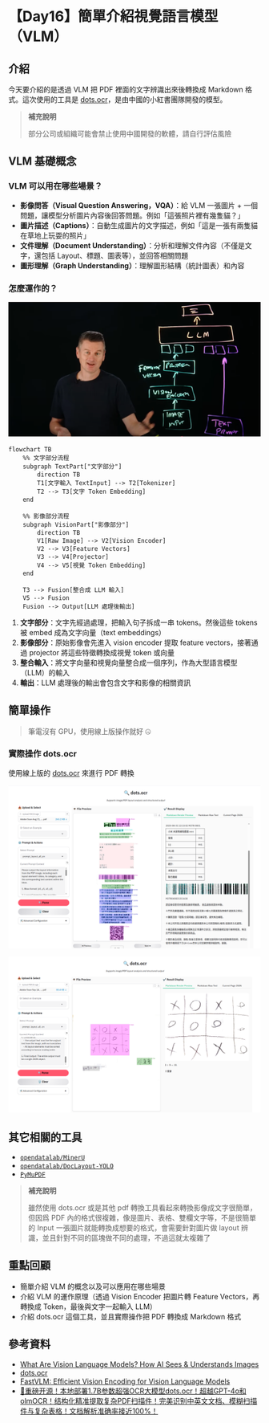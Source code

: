 # 【Day16】簡單介紹視覺語言模型（VLM）

## 介紹

今天要介紹的是透過 VLM 把 PDF 裡面的文字辨識出來後轉換成 Markdown 格式。這次使用的工具是 [dots.ocr](https://github.com/rednote-hilab/dots.ocr)，是由中國的小紅書團隊開發的模型。 

> **補充說明**
>
> 部分公司或組織可能會禁止使用中國開發的軟體，請自行評估風險

## VLM 基礎概念

### VLM 可以用在哪些場景？

- **影像問答（Visual Question Answering，VQA）**：給 VLM 一張圖片 + 一個問題，讓模型分析圖片內容後回答問題。例如「這張照片裡有幾隻貓？」
- **圖片描述（Captions）**：自動生成圖片的文字描述，例如「這是一張有兩隻貓在草地上玩耍的照片」
- **文件理解（Document Understanding）**：分析和理解文件內容（不僅是文字，還包括 Layout、標題、圖表等），並回答相關問題
- **圖形理解（Graph Understanding）**：理解圖形結構（統計圖表）和內容

### 怎麼運作的？

![20250914170816](https://raw.githubusercontent.com/hsiangjenli/pic-bed/main/images/20250914170816.png)

```mermaid
flowchart TB
    %% 文字部分流程
    subgraph TextPart["文字部分"]
        direction TB
        T1[文字輸入 TextInput] --> T2[Tokenizer]
        T2 --> T3[文字 Token Embedding]
    end

    %% 影像部分流程
    subgraph VisionPart["影像部分"]
        direction TB
        V1[Raw Image] --> V2[Vision Encoder]
        V2 --> V3[Feature Vectors]
        V3 --> V4[Projector]
        V4 --> V5[視覺 Token Embedding]
    end

    T3 --> Fusion[整合成 LLM 輸入]
    V5 --> Fusion
    Fusion --> Output[LLM 處理後輸出]
```

1. **文字部分**：文字先經過處理，把輸入句子拆成一串 tokens。然後這些 tokens 被 embed 成為文字向量（text embeddings）
1. **影像部分**：原始影像會先進入 vision encoder 提取 feature vectors，接著通過 projector 將這些特徵轉換成視覺 token 或向量
1. **整合輸入**：將文字向量和視覺向量整合成一個序列，作為大型語言模型（LLM）的輸入
2. **輸出**：LLM 處理後的輸出會包含文字和影像的相關資訊

## 簡單操作

> 筆電沒有 GPU，使用線上版操作就好 🤐

### 實際操作 dots.ocr

使用線上版的 [dots.ocr](https://dots-ocr.rednote-hilab.com/) 來進行 PDF 轉換

![20250914162155](https://raw.githubusercontent.com/hsiangjenli/pic-bed/main/images/20250914162155.png)

![20250914165559](https://raw.githubusercontent.com/hsiangjenli/pic-bed/main/images/20250914165559.png)


## 其它相關的工具

- [`opendatalab/MinerU`](https://github.com/opendatalab/MinerU)
- [`opendatalab/DocLayout-YOLO`](https://github.com/opendatalab/DocLayout-YOLO)
- [`PyMuPDF`](https://github.com/pymupdf/PyMuPDF)

> **補充說明**
>
> 雖然使用 dots.ocr 或是其他 pdf 轉換工具看起來轉換影像成文字很簡單，但因爲 PDF 內的格式很複雜，像是圖片、表格、雙欄文字等，不是很簡單的 Input 一張圖片就能轉換成想要的格式，會需要針對圖片做 layout 辨識，並且針對不同的區塊做不同的處理，不過這就太複雜了

## 重點回顧

- 簡單介紹 VLM 的概念以及可以應用在哪些場景
- 介紹 VLM 的運作原理（透過 Vision Encoder 把圖片轉 Feature Vectors，再轉換成 Token，最後與文字一起輸入 LLM）
- 介紹 dots.ocr 這個工具，並且實際操作把 PDF 轉換成 Markdown 格式

## 參考資料

- [What Are Vision Language Models? How AI Sees & Understands Images](https://youtu.be/lOD_EE96jhM)
- [dots.ocr](https://dots-ocr.rednote-hilab.com/)
- [FastVLM: Efficient Vision Encoding for Vision Language Models](https://machinelearning.apple.com/research/fast-vision-language-models)
- [🚀重磅开源！本地部署1.7B参数超强OCR大模型dots.ocr！超越GPT-4o和olmOCR！结构化精准提取复杂PDF扫描件！完美识别中英文文档、模糊扫描件与复杂表格！文档解析准确率接近100%！](https://zhuanlan.zhihu.com/p/1935120171573413613)